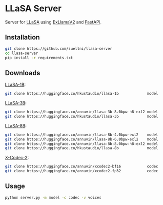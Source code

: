 # LLaSA Server
Server for [LLaSA](https://huggingface.co/collections/HKUSTAudio/llasa-679b87dbd06ac556cc0e0f44) using [ExLlamaV2](https://github.com/turboderp-org/exllamav2) and [FastAPI](https://github.com/fastapi/fastapi).

## Installation
```sh
git clone https://github.com/zuellni/llasa-server
cd llasa-server
pip install -r requirements.txt
```

## Downloads
[LLaSA-1B](https://huggingface.co/HKUSTAudio/Llasa-1B):
```sh
git clone https://huggingface.co/hkustaudio/llasa-1b             model # bf16
```

[LLaSA-3B](https://huggingface.co/HKUSTAudio/Llasa-3B):
```sh
git clone https://huggingface.co/annuvin/llasa-3b-8.0bpw-h8-exl2 model # 8bpw
git clone https://huggingface.co/hkustaudio/llasa-3b             model # bf16
```

[LLaSA-8B](https://huggingface.co/HKUSTAudio/Llasa-8B):
```sh
git clone https://huggingface.co/annuvin/llasa-8b-4.0bpw-exl2    model # 4bpw
git clone https://huggingface.co/annuvin/llasa-8b-6.0bpw-exl2    model # 6bpw
git clone https://huggingface.co/annuvin/llasa-8b-8.0bpw-h8-exl2 model # 8bpw
git clone https://huggingface.co/hkustaudio/llasa-8b             model # bf16
```

[X-Codec-2](https://huggingface.co/HKUSTAudio/xcodec2):
```sh
git clone https://huggingface.co/annuvin/xcodec2-bf16            codec # bf16
git clone https://huggingface.co/annuvin/xcodec2-fp32            codec # fp32
```

## Usage
```sh
python server.py -m model -c codec -v voices
```